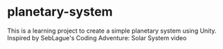 # planetary-system

This is a learning project to create a simple planetary system using Unity.
Inspired by SebLague's Coding Adventure: Solar System video

